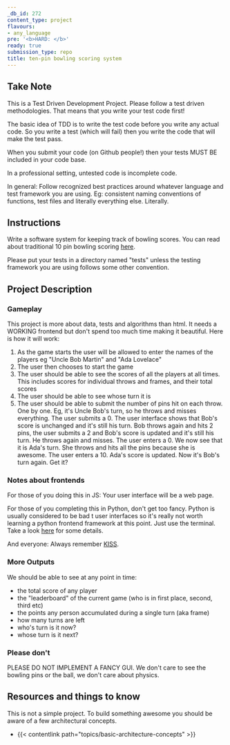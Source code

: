 ```yaml
---
_db_id: 272
content_type: project
flavours:
- any_language
pre: '<b>HARD: </b>'
ready: true
submission_type: repo
title: ten-pin bowling scoring system
---
```


## Take Note

This is a Test Driven Development Project. Please follow a test driven methodologies. That means that you write your test code first!

The basic idea of TDD is to write the test code before you write any actual code. So you write a test (which will fail) then you write the code that will make the test pass.

When you submit your code (on Github people!) then your tests MUST BE included in your code base.

In a professional setting, untested code is incomplete code.

In general: Follow recognized best practices around whatever language and test framework you are using. Eg: consistent naming conventions of functions, test files and literally everything else. Literally.

## Instructions

Write a software system for keeping track of bowling scores. You can read about traditional 10 pin bowling scoring [here](https://en.wikipedia.org/wiki/Ten-pin_bowling#Scoring).

Please put your tests in a directory named "tests" unless the testing framework you are using follows some other convention.

## Project Description

### Gameplay

This project is more about data, tests and algorithms than html. It needs a WORKING frontend but don't spend too much time making it beautiful. Here is how it will work:

1. As the game starts the user will be allowed to enter the names of the players eg "Uncle Bob Martin" and "Ada Lovelace"
2. The user then chooses to start the game
3. The user should be able to see the scores of all the players at all times. This includes scores for individual throws and frames, and their total scores
4. The user should be able to see whose turn it is
5. The user should be able to submit the number of pins hit on each throw. One by one. Eg, it's Uncle Bob's turn, so he throws and misses everything. The user submits a 0. The user interface shows that Bob's score is unchanged and it's still his turn. Bob throws again and hits 2 pins, the user submits a 2 and Bob's score is updated and it's still his turn. He throws again and misses. The user enters a 0. We now see that it is Ada's turn. She throws and hits all the pins because she is awesome. The user enters a 10. Ada's score is updated. Now it's Bob's turn again. Get it?

### Notes about frontends

For those of you doing this in JS: Your user interface will be a web page.

For those of you completing this in Python, don't get too fancy. Python is usually considered to be bad t user interfaces so it's really not worth learning a python frontend framework at this point. Just use the terminal. Take a look [here](http://introtopython.org/terminal_apps.html) for some details.

And everyone: Always remember [KISS](https://en.wikipedia.org/wiki/KISS_principle).

### More Outputs

We should be able to see at any point in time:

- the total score of any player
- the "leaderboard" of the current game (who is in first place, second, third etc)
- the points any person accumulated during a single turn (aka frame)
- how many turns are left
- who's turn is it now?
- whose turn is it next?

### Please don't

PLEASE DO NOT IMPLEMENT A FANCY GUI. We don't care to see the bowling pins or the ball, we don't care about physics.

## Resources and things to know

This is not a simple project. To build something awesome you should be aware of a few architectural concepts.

- {{< contentlink path="topics/basic-architecture-concepts" >}}